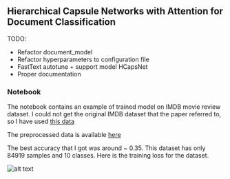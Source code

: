 
##  Hierarchical Capsule Networks with Attention for Document Classification
TODO:
* Refactor document_model
* Refactor hyperparameters to configuration file
* FastText autotune + support model HCapsNet
* Proper documentation

### Notebook

The notebook contains an example of trained model on IMDB movie review dataset. I could not get the original IMDB dataset that the paper referred to, so I have used [this data](http://ir.hit.edu.cn/~dytang/paper/acl2015/dataset.7z)

The preprocessed data is available [here](https://drive.google.com/file/d/0B1RmSd_tWx4CUnFQaXdvV2R1NFk/view?usp=sharing)

The best accuracy that I got was around ~ 0.35. This dataset has only 84919 samples and 10 classes. Here is the training loss for the dataset. 

![alt text](imdb_data_attn.png "Document Classification")
